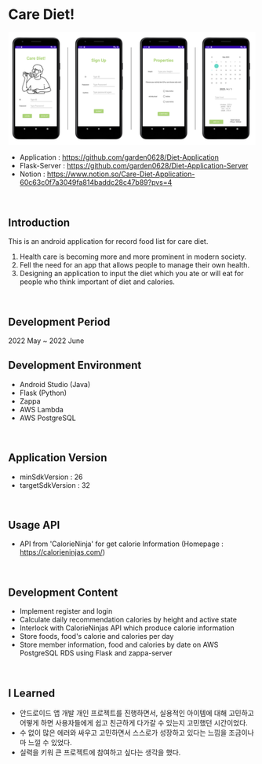 # Care Diet!
<img src="app/src/main/res/drawable/application_picture.png"></img>
- Application : https://github.com/garden0628/Diet-Application <br />
- Flask-Server : https://github.com/garden0628/Diet-Application-Server <br />
- Notion : https://www.notion.so/Care-Diet-Application-60c63c0f7a3049fa814baddc28c47b89?pvs=4 <br />
<br />

## Introduction
This is an android application for record food list for care diet.
1. Health care is becoming more and more prominent in modern society.
2. Fell the need for an app that allows people to manage their own health.
3. Designing an application to input the diet which you ate or will eat for people who think important of diet and calories.
<br />

## Development Period
2022 May ~ 2022 June
<br />

## Development Environment
- Android Studio (Java)
- Flask (Python)
- Zappa
- AWS Lambda
- AWS PostgreSQL
<br />

## Application Version
- minSdkVersion : 26
- targetSdkVersion : 32
<br />

## Usage API
- API from 'CalorieNinja' for get calorie Information (Homepage : https://calorieninjas.com/)
<br />

## Development Content
- Implement register and login
- Calculate daily recommendation calories by height and active state
- Interlock with CalorieNinjas API which produce calorie information
- Store foods, food's calorie and calories per day
- Store member information, food and calories by date on AWS PostgreSQL RDS using Flask and zappa-server 
<br />

## I Learned
- 안드로이드 앱 개발 개인 프로젝트를 진행하면서, 실용적인 아이템에 대해 고민하고 어떻게 하면 사용자들에게 쉽고 친근하게 다가갈 수 있는지 고민했던 시간이었다.
- 수 없이 많은 에러와 싸우고 고민하면서 스스로가 성장하고 있다는 느낌을 조금이나마 느낄 수 있었다.
- 실력을 키워 큰 프로젝트에 참여하고 싶다는 생각을 했다.

